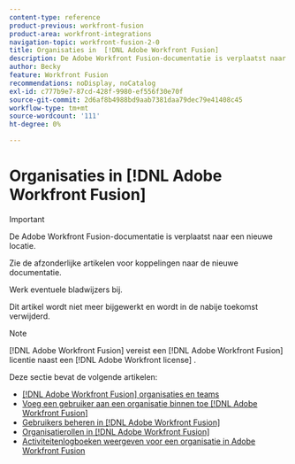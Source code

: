 ```yaml
---
content-type: reference
product-previous: workfront-fusion
product-area: workfront-integrations
navigation-topic: workfront-fusion-2-0
title: Organisaties in  [!DNL Adobe Workfront Fusion]
description: De Adobe Workfront Fusion-documentatie is verplaatst naar een nieuwe locatie. Dit artikel is vervangen, maar bevat een koppeling naar het nieuwe artikel dat deze functionaliteit behandelt.
author: Becky
feature: Workfront Fusion
recommendations: noDisplay, noCatalog
exl-id: c777b9e7-87cd-428f-9980-ef556f30e70f
source-git-commit: 2d6af8b4988bd9aab7381daa79dec79e41408c45
workflow-type: tm+mt
source-wordcount: '111'
ht-degree: 0%

---
```


# Organisaties in [!DNL Adobe Workfront Fusion]

>[!IMPORTANT]
>
>De Adobe Workfront Fusion-documentatie is verplaatst naar een nieuwe locatie.
>
>Zie de afzonderlijke artikelen voor koppelingen naar de nieuwe documentatie.
>
>Werk eventuele bladwijzers bij.
>
>Dit artikel wordt niet meer bijgewerkt en wordt in de nabije toekomst verwijderd.

>[!NOTE]
>
>[!DNL Adobe Workfront Fusion] vereist een [!DNL Adobe Workfront Fusion] licentie naast een [!DNL Adobe Workfront license] .

Deze sectie bevat de volgende artikelen:

* [[!DNL Adobe Workfront Fusion] organisaties en teams](../../workfront-fusion/organizations/organizations-and-teams.md)
* [Voeg een gebruiker aan een organisatie binnen toe  [!DNL Adobe Workfront Fusion]](../../workfront-fusion/organizations/add-user-to-an-organization.md)
* [Gebruikers beheren in  [!DNL Adobe Workfront Fusion]](../../workfront-fusion/organizations/manage-fusion-users.md)
* [Organisatierollen in  [!DNL Adobe Workfront Fusion]](../../workfront-fusion/organizations/organization-roles.md)
* [Activiteitenlogboeken weergeven voor een organisatie in Adobe Workfront Fusion](/help/quicksilver/workfront-fusion/organizations/view-activity-logs-for-an-org.md)



